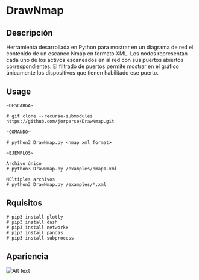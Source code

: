 # **DrawNmap**

## Descripción

Herramienta desarrollada en Python para mostrar en un diagrama de red el contenido de un escaneo Nmap en formato XML. Los nodos representan cada uno de los activos escaneados en al red con sus puertos abiertos correspondientes. El filtrado de puertos permite mostrar en el gráfico únicamente los dispositivos que tienen habilitado ese puerto.

## Usage

```console
~DESCARGA~

# git clone --recurse-submodules https://github.com/jorperse/DrawNmap.git

~COMANDO~

# python3 DrawNmap.py <nmap xml format>

~EJEMPLOS~

Archivo único
# python3 DrawNmap.py /examples/nmap1.xml

Múltiples archivos
# python3 DrawNmap.py /examples/*.xml

```

## Rquisitos

```console
# pip3 install plotly
# pip3 install dash
# pip3 install networkx
# pip3 install pandas
# pip3 install subprocess
```

## Apariencia

![Alt text](https://github.com/jorperse/DrawNmap/blob/main/Screenshots/drawnmap_vid.gif?raw=true "Estado actual")

